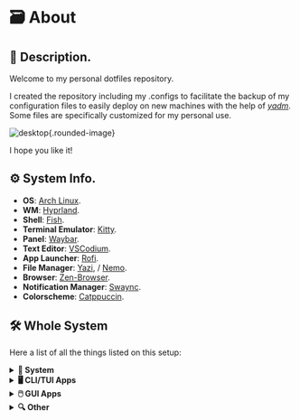 # 🗃️ About

## 📝 Description.

Welcome to my personal dotfiles repository.

I created the repository including my .configs to facilitate the backup of my configuration files to easily deploy on new machines with the help of [_yadm_](https://yadm.io/). Some files are specifically customized for my personal use.

![desktop](https://camo.githubusercontent.com/0a00a85482c49d9c5c486e3c19a207e797ddf41b9bb14025c5fee97c445d3aeb/68747470733a2f2f77697265646c61696e2e732d756c2e65752f5739647879725546){.rounded-image}

I hope you like it!

## ⚙️ System Info.

- **OS**: [Arch Linux](https://archlinux.org/).
- **WM**: [Hyprland](https://hyprland.org/).
- **Shell**: [Fish](https://fishshell.com/).
- **Terminal Emulator**: [Kitty](https://sw.kovidgoyal.net/kitty/).
- **Panel**: [Waybar](https://github.com/Alexays/Waybar).
- **Text Editor**: [VSCodium](https://vscodium.com/).
- **App Launcher**: [Rofi](https://davatorium.github.io/rofi/).
- **File Manager**: [Yazi](https://yazi-rs.github.io/), / [Nemo](https://community.linuxmint.com/software/view/nemo).
- **Browser**: [Zen-Browser](https://zen-browser.app).
- **Notification Manager**: [Swaync](https://github.com/ErikReider/SwayNotificationCenter).
- **Colorscheme**: [Catppuccin](https://github.com/catppuccin/catppuccin).

## 🛠️ Whole System

Here a list of all the things listed on this setup:

<details>
  <summary><b>🐧 System</b></summary>

| 📚 Entry                       | ✨ App                                                         |
| ------------------------------ | -------------------------------------------------------------- |
| **OS**                         | [Arch Linux](https://archlinux.org/)                           |
| **Package Manager**            | [pacman](https://wiki.archlinux.org/title/Pacman)              |
| **AUR Helper**                 | [yay](https://github.com/Jguer/yay)                            |
| **Window Manager**             | [hyprland](https://hyprland.org/)                              |
| **Notification Daemon/Center** | [swaync](https://github.com/ErikReider/SwayNotificationCenter) |
| **OSD Popup**                  | [swayosd](https://github.com/ErikReider/SwayOSD)               |
| **Bar**                        | [waybar](https://github.com/Alexays/Waybar)                    |
| **Audio Daemon**               | [pipewire](https://pipewire.org/)                              |
| **Application Launcher**       | [rofi](https://github.com/lbonn/rofi)                          |
| **Clipboard Manager**          | [wl-clipboard](https://github.com/bugaevc/wl-clipboard)        |
| **Wallpaper Switcher**         | [swww](https://github.com/Horus645/swww)                       |
| **Lock Screen**                | [hyprlock](https://github.com/hyprwm/hyprlock)                 |
| **Idle Timeout**               | [hypridle](https://github.com/hyprwm/hypridle)                 |
| **Color Picker**               | [hyprpicker](https://github.com/hyprwm/hyprpicker)             |
| **Screenshot Tool**            | [hyprshot](https://github.com/Gustash/Hyprshot)                |
| **Image Annotation**           | [satty](https://github.com/gabm/Satty)                         |

</details>

<details>
  <summary><b>🖥️ CLI/TUI Apps</b></summary>

| 📚 Entry                    | ✨ App                                                                |
| --------------------------- | --------------------------------------------------------------------- |
| **Shell**                   | [fish](https://fishshell.com/)                                        |
| **Terminal Emulator**       | [kitty](https://sw.kovidgoyal.net/kitty/)                             |
| **Terminal Multiplexer**    | [tmux](https://github.com/tmux/tmux)                                  |
| **Shell Prompt**            | [starship](https://starship.rs/)                                      |
| **Text Editor**             | [neovim](https://neovim.io/)                                          |
| **LS Replacement**          | [eza](https://github.com/eza-community/eza)                           |
| **Find Replacement**        | [fd](https://github.com/sharkdp/fd)                                   |
| **File Manager**            | [yazi](https://yazi-rs.github.io/)                                    |
| **Help Pages**              | [navi](https://github.com/denisidoro/navi) / [TLDR](https://tldr.sh/) |
| **Git TUI**                 | [lazygit](https://github.com/jesseduffield/lazygit)                   |
| **Arch Package Search TUI** | [pacseek](https://github.com/moson-mo/pacseek)                        |
| **Trash CLI**               | [gtrash](https://github.com/umlx5h/gtrash)                            |
| **Update Tool**             | [topgrade](https://github.com/topgrade-rs/topgrade)                   |
| **Audio Visualizer**        | [cava](https://github.com/karlstav/cava)                              |
| **System Monitor**          | [btop](https://github.com/aristocratos/btop)                          |
| **GPU Monitor**             | [nvtop](https://github.com/Syllo/nvtop)                               |
| **System Fetch**            | [fastfetch](https://github.com/fastfetch-cli/fastfetch)               |
| **Git Fetch**               | [onefetch](https://github.com/o2sh/onefetch)                          |
| **Keybindings TUI**         | [keyb](https://github.com/kencx/keyb)                                 |

</details>

<details>
  <summary><b>🖱️ GUI Apps</b></summary>

| 📚 Entry              | ✨ App                                                                             |
| --------------------- | ---------------------------------------------------------------------------------- |
| **Music Player**      | [Spotify](https://spotify.com/) (patched with [Spicetify](https://spicetify.app/)) |
| **Text Editor**       | [VSCodium](https://vscodium.com/)                                                  |
| **Web Browser**       | [Zen-Browser](https://zen-browser.app)                                             |
| **Messaging App**     | [Vesktop](https://github.com/Vencord/Vesktop) (Custom Discord Client)              |
| **PDF Viewer**        | [Zathura](https://pwmt.org/projects/zathura/)                                      |
| **Note Taking App**   | [Obsidian](https://obsidian.md/)                                                   |
| **File Manager**      | [Nemo](https://community.linuxmint.com/software/view/nemo)                         |
| **Audio Effects**     | [Easyeffects](https://github.com/wwmm/easyeffects)                                 |
| **Recording Program** | [OBS](https://obsproject.com/)                                                     |

</details>

<details>
  <summary><b>🔍 Other</b></summary>

| 📚 Entry             | ✨ App                                                              |
| -------------------- | ------------------------------------------------------------------- |
| **Colorscheme**      | [Catppuccin Macchiato](https://github.com/catppuccin/catppuccin)    |
| **Font**             | [JetBrainsMono Nerd Font](https://www.jetbrains.com/es-es/lp/mono/) |
| **Icon Theme**       | [Catppuccin-SE](https://github.com/ljmill/catppuccin-icons)         |
| **Dotfiles Manager** | [yadm](https://yadm.io/)                                            |

</details>
